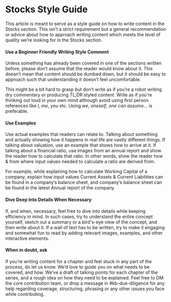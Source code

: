 # Stocks Style Guide

This article is meant to serve as a style guide on how to write content in the Stocks section. This isn’t a strict requirement but a general recommendation or advice about how to approach writing content which meets the level of quality we’re looking for in the Stocks section.

#### Use a Beginner Friendly Writing Style Comment <a id="Use-a-Beginner-Friendly-Writing-Style"></a>

Unless something has already been covered in one of the sections written before, please don’t assume that the reader would know about it. This doesn’t mean that content should be dumbed down, but it should be easy to approach such that understanding it doesn’t feel uncomfortable.

This might be a bit hard to grasp but don’t write as if you’re a robot writing dry commentary or producing TL;DR styled content. Write as if you’re thinking out loud in your own mind although avoid using first person references like _I_, _me_, _you_ etc. Using _we_, _oneself_, _one can assume…_ is preferable.

#### Use Examples <a id="Use-Examples"></a>

Use actual examples that readers can relate to. Talking about something and actually showing how it happens in real life are vastly different things. If talking about valuation, use an example that shows how to arrive at it. If talking about a financial ratio, use images from an annual report and show the reader how to calculate that ratio. In other words, show the reader how & from where input values needed to calculate a ratio are derived from.

For example, while explaining how to calculate Working Capital of a company, explain how input values Current Assets & Current Liabilities can be found in a company’s balance sheet, and company’s balance sheet can be found in the latest Annual report of the company.

#### Dive Deep Into Details When Necessary <a id="Dive-Deep-Into-Details-When-Necessary"></a>

If, and when, necessary, feel free to dive into details while keeping efficiency in mind. In such cases, try to understand the entire concept yourself, sketch out a summary or a bird's-eye view of the concept, and then write about it. If a wall of text has to be written, try to make it engaging and somewhat fun to read by adding relevant images, examples, and other interactive elements.

#### When in doubt, ask <a id="When-in-doubt-ask"></a>

If you’re writing content for a chapter and feel stuck in any part of the process, do let us know. We’d love to guide you on what needs to be covered, and how. We’ve a draft of talking points for each chapter of the series, and a rough idea on how they need to be explained. Feel free to DM the core contribution team, or drop a message in \#kb-due-diligence for any help regarding coverage, structuring, phrasing or any other issues you face while contributing.


